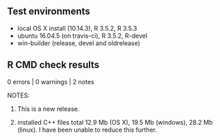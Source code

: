 ## Test environments
* local OS X install (10.14.3), R 3.5.2, R 3.5.3
* ubuntu 16.04.5 (on travis-ci), R 3.5.2, R-devel
* win-builder (release, devel and oldrelease)

## R CMD check results

0 errors | 0 warnings | 2 notes

NOTES:  

1. This is a new release.  

2. installed C++ files total 12.9 Mb (OS X), 19.5 Mb (windows), 28.2 Mb (linux). I have been unable to reduce this further.  

